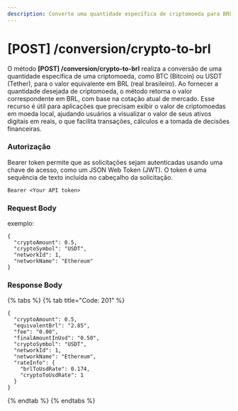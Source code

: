 ```yaml
---
description: Converte uma quantidade específica de criptomoeda para BRL
---
```


# \[POST] /conversion/crypto-to-brl

O método **\[POST] /conversion/crypto-to-brl** realiza a conversão de uma quantidade específica de uma criptomoeda, como BTC (Bitcoin) ou USDT (Tether), para o valor equivalente em BRL (real brasileiro). Ao fornecer a quantidade desejada de criptomoeda, o método retorna o valor correspondente em BRL, com base na cotação atual de mercado. Esse recurso é útil para aplicações que precisam exibir o valor de criptomoedas em moeda local, ajudando usuários a visualizar o valor de seus ativos digitais em reais, o que facilita transações, cálculos e a tomada de decisões financeiras.

### Autorização

Bearer token permite que as solicitações sejam autenticadas usando uma chave de acesso, como um JSON Web Token (JWT). O token é uma sequência de texto incluída no cabeçalho da solicitação.

```
Bearer <Your API token>
```

### Request Body

exemplo:

```
{
  "cryptoAmount": 0.5,
  "cryptoSymbol": "USDT",
  "networkId": 1,
  "networkName": "Ethereum"
}
```

### Response Body

{% tabs %}
{% tab title="Code: 201" %}
```
{
  "cryptoAmount": 0.5,
  "equivalentBrl": "2.85",
  "fee": "0.00",
  "finalAmountInUsd": "0.50",
  "cryptoSymbol": "USDT",
  "networkId": 1,
  "networkName": "Ethereum",
  "rateInfo": {
    "brlToUsdRate": 0.174,
    "cryptoToUsdRate": 1
  }
}
```
{% endtab %}
{% endtabs %}
